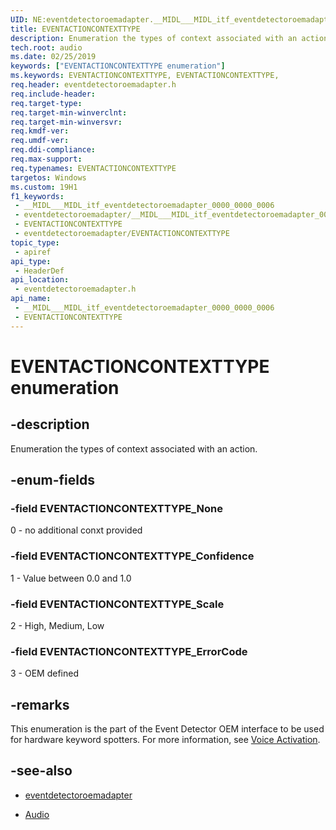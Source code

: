 ```yaml
---
UID: NE:eventdetectoroemadapter.__MIDL___MIDL_itf_eventdetectoroemadapter_0000_0000_0006
title: EVENTACTIONCONTEXTTYPE
description: Enumeration the types of context associated with an action.
tech.root: audio
ms.date: 02/25/2019
keywords: ["EVENTACTIONCONTEXTTYPE enumeration"]
ms.keywords: EVENTACTIONCONTEXTTYPE, EVENTACTIONCONTEXTTYPE,
req.header: eventdetectoroemadapter.h
req.include-header: 
req.target-type: 
req.target-min-winverclnt: 
req.target-min-winversvr: 
req.kmdf-ver: 
req.umdf-ver: 
req.ddi-compliance: 
req.max-support: 
req.typenames: EVENTACTIONCONTEXTTYPE
targetos: Windows
ms.custom: 19H1
f1_keywords:
 - __MIDL___MIDL_itf_eventdetectoroemadapter_0000_0000_0006
 - eventdetectoroemadapter/__MIDL___MIDL_itf_eventdetectoroemadapter_0000_0000_0006
 - EVENTACTIONCONTEXTTYPE
 - eventdetectoroemadapter/EVENTACTIONCONTEXTTYPE
topic_type:
 - apiref
api_type:
 - HeaderDef
api_location:
 - eventdetectoroemadapter.h
api_name:
 - __MIDL___MIDL_itf_eventdetectoroemadapter_0000_0000_0006
 - EVENTACTIONCONTEXTTYPE
---
```


# EVENTACTIONCONTEXTTYPE enumeration


## -description

Enumeration the types of context associated with an action.

## -enum-fields

### -field EVENTACTIONCONTEXTTYPE_None 

0 - no additional conxt provided

### -field EVENTACTIONCONTEXTTYPE_Confidence 

1 - Value between 0.0 and 1.0

### -field EVENTACTIONCONTEXTTYPE_Scale 

2  - High, Medium, Low

### -field EVENTACTIONCONTEXTTYPE_ErrorCode 

3 - OEM defined

## -remarks

This enumeration is the part of the Event Detector OEM interface to be used for hardware keyword spotters. For more information, see [Voice Activation](/windows-hardware/drivers/audio/voice-activation).

## -see-also

- [eventdetectoroemadapter](../eventdetectoroemadapter/index.md)

- [Audio](../_audio/index.md)

